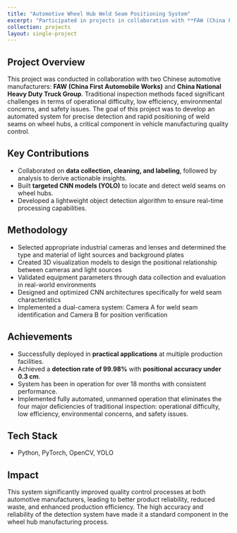 ```yaml
---
title: "Automotive Wheel Hub Weld Seam Positioning System"
excerpt: "Participated in projects in collaboration with **FAW (China First Automobile Works)** and **China National Heavy Duty Truck Group**, implementing precise detection and rapid positioning of weld seams on wheel hubs, 2020<br/><br/><img src='/images/feng.png' width='750'>"
collection: projects
layout: single-project
---
```


## Project Overview

This project was conducted in collaboration with two Chinese automotive manufacturers: **FAW (China First Automobile Works)** and **China National Heavy Duty Truck Group**. Traditional inspection methods faced significant challenges in terms of operational difficulty, low efficiency, environmental concerns, and safety issues. The goal of this project was to develop an automated system for precise detection and rapid positioning of weld seams on wheel hubs, a critical component in vehicle manufacturing quality control. 

## Key Contributions  
- Collaborated on **data collection, cleaning, and labeling**, followed by analysis to derive actionable insights.
- Built **targeted CNN models (YOLO)** to locate and detect weld seams on wheel hubs.
- Developed a lightweight object detection algorithm to ensure real-time processing capabilities.

## Methodology
- Selected appropriate industrial cameras and lenses and determined the type and material of light sources and background plates
- Created 3D visualization models to design the positional relationship between cameras and light sources
- Validated equipment parameters through data collection and evaluation in real-world environments
- Designed and optimized CNN architectures specifically for weld seam characteristics
- Implemented a dual-camera system: Camera A for weld seam identification and Camera B for position verification

## Achievements  
- Successfully deployed in **practical applications** at multiple production facilities.
- Achieved a **detection rate of 99.98%** with **positional accuracy under 0.3 cm**.
- System has been in operation for over 18 months with consistent performance.
- Implemented fully automated, unmanned operation that eliminates the four major deficiencies of traditional inspection: operational difficulty, low efficiency, environmental concerns, and safety issues.


## Tech Stack
- Python, PyTorch, OpenCV, YOLO

## Impact
This system significantly improved quality control processes at both automotive manufacturers, leading to better product reliability, reduced waste, and enhanced production efficiency. The high accuracy and reliability of the detection system have made it a standard component in the wheel hub manufacturing process.
